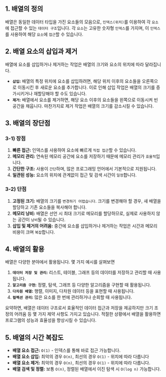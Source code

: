 ## 1. **배열의 정의**

배열은 동일한 데이터 타입을 가진 요소들의 모음으로, `인덱스(위치)`를 이용하여 각 `요소`에 접근할 수 있는 `데이터 구조`입니다. 각 `요소`는 고유한 숫자형 `인덱스`를 가지며, 이 `인덱스`를 사용하여 해당 `요소`에 `접근`할 수 있습니다.

## 2. **배열 요소의 삽입과 제거**

배열에 요소를 삽입하거나 제거하는 작업은 배열의 크기와 요소의 위치에 따라 달라집니다.

- **`삽입`:** 배열의 특정 위치에 요소를 삽입하려면, 해당 위치 이후의 요소들을 오른쪽으로 이동시킨 후 새로운 요소를 추가합니다. 이로 인해 삽입 작업은 배열의 크기를 증가시키거나 재할당해야 할 수도 있습니다.
- **`제거`:** 배열에서 요소를 제거하면, 해당 요소 이후의 요소들을 왼쪽으로 이동시켜 빈 공간을 채웁니다. 마찬가지로 제거 작업은 배열의 크기를 감소시킬 수 있습니다.

## 3. **배열의 장단점**

### 3-1) **장점**

1. **빠른 접근:** 인덱스를 사용하여 요소에 빠르게 `직접 접근`할 수 있습니다.
2. **메모리 관리:** 연속된 메모리 공간에 요소를 저장하기 때문에 메모리 관리가 `효율적`입니다.
3. **간단한 구조:** 사용이 `간단`하며, 많은 프로그래밍 언어에서 기본적으로 지원됩니다.
4. **일관된 성능:** 요소의 위치에 관계없이 접근 및 검색 시간이 `일정`합니다.

### 3-2) **단점**

1. **고정된 크기:** 배열의 크기를 `변경하기 어렵습니다`. 크기를 변경해야 할 경우, 새 배열을 할당하고 기존 요소들을 복사해야 합니다.
2. **메모리 낭비:** 배열은 선언 시 최대 크기로 메모리를 할당하므로, 실제로 사용하지 않는 공간이 `낭비`될 수 있습니다.
3. **삽입 및 제거의 어려움:** 중간에 요소를 삽입하거나 제거하는 작업은 시간과 메모리 비용이 크며 `복잡`합니다.

## 4. **배열의 활용**

배열은 다양한 분야에서 활용됩니다. 몇 가지 예시를 살펴보면

1. **`데이터 저장 및 관리`:** 리스트, 테이블, 그래프 등의 데이터를 저장하고 관리할 때 사용됩니다.
2. **`알고리즘 구현`:** 정렬, 탐색, 그래프 등 다양한 알고리즘을 구현할 때 활용됩니다.
3. **`다차원 배열`:** 행렬, 이미지, 다차원 데이터 등을 표현할 때 사용됩니다.
4. **`컬렉션 관리`:** 많은 요소를 한 번에 관리하거나 순회할 때 사용됩니다.

요약하면, 배열은 데이터 구조로서 효율적인 데이터 접근과 저장을 제공하지만 크기 조정의 어려움 등 몇 가지 제약 사항도 가지고 있습니다. 적절한 상황에서 배열을 활용하면 프로그램의 성능과 효율성을 향상시킬 수 있습니다.

## 5. 배열의 시간 복잡도

- **배열 요소 접근:** `O(1)` - 인덱스를 통해 바로 접근 가능합니다.
- **배열 요소 삽입:** 최악의 경우 `O(n)`, 최선의 경우 `O(1)` - 위치에 따라 다릅니다
- **배열 요소 제거:** 최악의 경우 `O(n)`, 최선의 경우 `O(1)` - 위치에 따라 다릅니다.
- **배열 검색 및 정렬:** 보통 `O(n)`, 정렬된 배열에서 이진 탐색 시 `O(log n)` 가능합니다.
